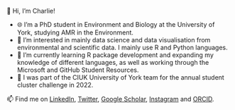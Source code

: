 👋 Hi, I’m Charlie!

- 🌐 I’m a PhD student in Environment and Biology at the University of York, studying AMR in the Environment.
- 👀 I’m interested in mainly data science and data visualisation from environmental and scientific data. I mainly use R and Python languages.
- 🌱 I’m currently learning R package development and expanding my knowledge of different languages, as well as working through the Microsoft and GitHub Student Resources.
- 🌟 I was part of the CIUK University of York team for the annual student cluster challenge in 2022.

📫 Find me on [LinkedIn](https://www.linkedin.com/in/charlotte-head-a4b503128/), [Twitter](https://twitter.com/scicharlie), [Google Scholar](https://scholar.google.com/citations?user=2OIJcyQAAAAJ&hl=en), [Instagram](https://www.instagram.com/scicharlie/) and [ORCID](https://orcid.org/my-orcid?orcid=0000-0003-4888-9112).

<!---
charlierose22/charlierose22 is a ✨ special ✨ repository because its `README.md` (this file) appears on your GitHub profile.
You can click the Preview link to take a look at your changes.
--->

